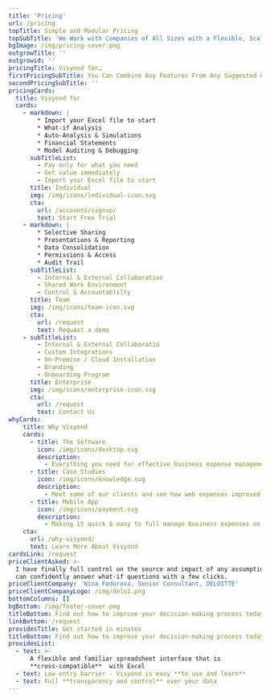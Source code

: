```yaml
---
title: 'Pricing'
url: /pricing
topTitle: Simple and Modular Pricing
topSubTitle: 'We Work with Companies of All Sizes with a Flexible, Scalable Solution'
bgImage: /img/pricing-cover.png
outgrowTitle: ''
outgrowid: ''
pricingTitle: Visyond for…
firstPricingSubTitle: You Can Combine Any Features From Any Suggested Categories Below
secondPricingSubTitle: ''
pricingCards:
  title: Visyond for
  cards:
    - markdown: |
        * Import your Excel file to start
        * What-if Analysis
        * Auto-Analysis & Simulations
        * Financial Statements
        * Model Auditing & Debugging
      subTitleList:
        - Pay only for what you need
        - Get value immediately
        - Import your Excel file to start
      title: Individual
      img: /img/icons/individual-icon.svg
      cta:
        url: /accounts/signup/
        text: Start Free Trial
    - markdown: |
        * Selective Sharing
        * Presentations & Reporting
        * Data Consolidation
        * Permissions & Access
        * Audit Trail
      subTitleList:
        - Internal & External Collaboration
        - Shared Work Environment
        - Control & Accountablilty
      title: Team
      img: /img/icons/team-icon.svg
      cta:
        url: /request
        text: Request a demo
    - subTitleList:
        - Internal & External Collaboratio
        - Custom Integrations
        - On-Premise / Cloud Installation
        - Branding
        - Onboarding Program
      title: Enterprise
      img: /img/icons/enterprise-icon.svg
      cta:
        url: /request
        text: Contact Us
whyCards:
    title: Why Visyond
    cards:
      - title: The Software
        icon: /img/icons/desktop.svg
        description:
          - Everything you need for effective business expense management
      - title: Case Studies
        icon: /img/icons/knowledge.svg
        description:
          - Meet some of our clients and see how web expenses improved their business expenses process
      - title: Mobile App
        icon: /img/icons/payment.svg
        description:
          - Making it quick & easy to full manage business expenses on the go with our expenses app
    cta:
      url: /why-visyond/
      text: Learn More About Visyond
cardsLink: /request
priceClientAsked: >-
  I have finally full control on the source and impact of any assumptions, and
  can confidently answer what-if questions with a few clicks.
priceClientCompany: 'Nina Fedorova, Senior Consultant, DELOITTE'
priceClientCompanyLogo: /img/delo1.png
bottomColumns: []
bgBottom: /img/footer-cover.png
titleBottom: Find out how to improve your decision-making process today
linkBottom: /request
providesTitle: Get started in minutes
titleBottom: Find out how to improve your decision-making process today
providesList:
  - text: >-
      A flexible and familiar spreadsheet interface that is
      **cross-compatible**  with Excel
  - text: Low entry barrier - Visyond is easy **to use and learn**
  - text: Full **transparency and control** over your data
---
```


